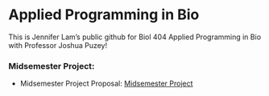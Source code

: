 # Applied Programming in Bio

This is Jennifer Lam’s public github for Biol 404 Applied Programming in Bio with Professor Joshua Puzey!

### Midsemester Project:
- Midsemester Project Proposal: [Midsemester Project](https://jlam01.github.io/jlam01-bio/midsemester)
